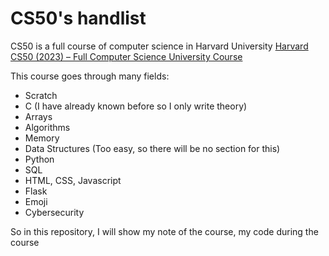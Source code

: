 # CS50's handlist

CS50 is a full course of computer science in Harvard University [Harvard CS50 (2023) – Full Computer Science University Course](https://www.youtube.com/watch?v=LfaMVlDaQ24)

This course goes through many fields:
  - Scratch
  - C (I have already known before so I only write theory)
  - Arrays
  - Algorithms
  - Memory
  - Data Structures (Too easy, so there will be no section for this)
  - Python
  - SQL
  - HTML, CSS, Javascript
  - Flask
  - Emoji
  - Cybersecurity

So in this repository, I will show my note of the course, my code during the course
